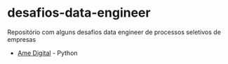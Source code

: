 # desafios-data-engineer

Repositório com alguns desafios data engineer de processos seletivos de empresas

* [Ame Digital](https://github.com/AmeDigital/challenge-data-engineer) - Python
